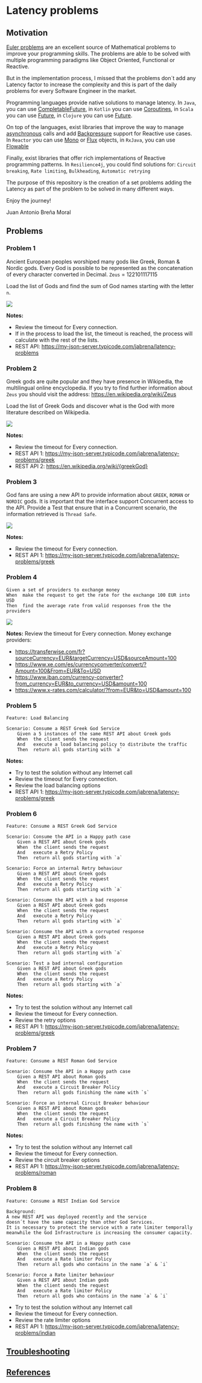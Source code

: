 # Latency problems

## Motivation

[Euler problems](https://projecteuler.net/archives) are an excellent source of Mathematical
problems to improve your programming skills. The problems are able to be solved with multiple 
programming paradigms like Object Oriented, Functional or Reactive.

But in the implementation process, I missed that the problems don´t add any Latency factor to
increase the complexity and this is part of the daily problems for every Software Engineer in the market.

Programming languages provide native solutions to manage latency.
In `Java`, you can use [CompletableFuture](https://docs.oracle.com/javase/8/docs/api/java/util/concurrent/CompletableFuture.html), 
in `Kotlin` you can use [Coroutines](https://kotlinlang.org/docs/reference/coroutines-overview.html), 
in `Scala` you can use [Future](https://www.scala-lang.org/api/2.12.3/scala/concurrent/Future.html),
in `Clojure` you can use [Future](https://clojuredocs.org/clojure.core/future).

On top of the languages, exist libraries that improve the way to manage [asynchronous](https://www.reactivemanifesto.org/glossary#Asynchronous) calls 
and add [Backpressure](https://www.reactivemanifesto.org/glossary#Back-Pressure) support for Reactive use cases. In `Reactor` you can use [Mono<T>](https://projectreactor.io/docs/core/release/api/reactor/core/publisher/Mono.html) or 
[Flux<T>](https://projectreactor.io/docs/core/release/api/reactor/core/publisher/Flux.html) objects,
in `RxJava`, you can use [Flowable<T>](http://reactivex.io/RxJava/2.x/javadoc/io/reactivex/Flowable.html) 

Finally, exist libraries that offer rich implementations of Reactive programming patterns.
In `Resilience4j`, you could find solutions for: `Circuit breaking`, `Rate limiting`, `Bulkheading`, `Automatic retrying`

The purpose of this repository is the creation of a set problems adding the Latency as part of the problem to be solved
in many different ways.

Enjoy the journey!

Juan Antonio Breña Moral

## Problems

### Problem 1

Ancient European peoples worshiped many gods like Greek, Roman & Nordic gods.
Every God is possible to be represented as the concatenation of every character converted in Decimal.
`Zeus` = 122101117115

Load the list of Gods and find the sum of God names starting with the letter `n`.

![](./docs/sequence-diagram-latency-problem1.svg)

**Notes:** 

- Review the timeout for Every connection.
- If in the process to load the list, the timeout is reached, the process will calculate with the rest of
the lists.
- REST API: https://my-json-server.typicode.com/jabrena/latency-problems


### Problem 2

Greek gods are quite popular and they have presence in Wikipedia, the multilingual online encyclopedia.
If you try to find further information about `Zeus` you should visit the address: https://en.wikipedia.org/wiki/Zeus

Load the list of Greek Gods and discover what is the God with more literature described on Wikipedia.

![](./docs/sequence-diagram-latency-problem2.svg)

**Notes:** 

- Review the timeout for Every connection.
- REST API 1: https://my-json-server.typicode.com/jabrena/latency-problems/greek
- REST API 2: https://en.wikipedia.org/wiki/{greekGod}

### Problem 3


God fans are using a new API to provide information about `GREEK`, `ROMAN` or `NORDIC` gods.
It is important that the interface support Concurrent access to the API. Provide a Test that ensure
that in a Concurrent scenario, the information retrieved is `Thread Safe`.

![](./docs/sequence-diagram-latency-problem3.svg)


**Notes:** 

- Review the timeout for Every connection.
- REST API 1: https://my-json-server.typicode.com/jabrena/latency-problems/greek


### Problem 4

``` gherkin
Given a set of providers to exchange money 
When  make the request to get the rate for the exchange 100 EUR into USD
Then  find the average rate from valid responses from the the providers
```

![](./docs/sequence-diagram-latency-problem4.svg)

**Notes:** 
Review the timeout for Every connection.
Money exchange providers:
- https://transferwise.com/fr?sourceCurrency=EUR&targetCurrency=USD&sourceAmount=100
- https://www.xe.com/es/currencyconverter/convert/?Amount=100&From=EUR&To=USD
- https://www.iban.com/currency-converter?from_currency=EUR&to_currency=USD&amount=100
- https://www.x-rates.com/calculator/?from=EUR&to=USD&amount=100


### Problem 5

``` gherkin
Feature: Load Balancing

Scenario: Consume a REST Greek God Service
    Given a 5 instances of the same REST API about Greek gods
    When  the client sends the request
    And   execute a load balancing policy to distribute the traffic
    Then  return all gods starting with `a`
```

**Notes:** 

- Try to test the solution without any Internet call
- Review the timeout for Every connection.
- Review the load balancing options
- REST API 1: https://my-json-server.typicode.com/jabrena/latency-problems/greek

### Problem 6

``` gherkin
Feature: Consume a REST Greek God Service

Scenario: Consume the API in a Happy path case
    Given a REST API about Greek gods
    When  the client sends the request
    And   execute a Retry Policy
    Then  return all gods starting with `a`

Scenario: Force an internal Retry behaviour
    Given a REST API about Greek gods
    When  the client sends the request
    And   execute a Retry Policy
    Then  return all gods starting with `a`

Scenario: Consume the API with a bad response
    Given a REST API about Greek gods
    When  the client sends the request
    And   execute a Retry Policy
    Then  return all gods starting with `a`

Scenario: Consume the API with a corrupted response
    Given a REST API about Greek gods
    When  the client sends the request
    And   execute a Retry Policy
    Then  return all gods starting with `a`

Scenario: Test a bad internal configuration
    Given a REST API about Greek gods
    When  the client sends the request
    And   execute a Retry Policy
    Then  return all gods starting with `a`

```

**Notes:** 

- Try to test the solution without any Internet call
- Review the timeout for Every connection.
- Review the retry options
- REST API 1: https://my-json-server.typicode.com/jabrena/latency-problems/greek


### Problem 7

``` gherkin
Feature: Consume a REST Roman God Service

Scenario: Consume the API in a Happy path case
    Given a REST API about Roman gods
    When  the client sends the request
    And   execute a Circuit Breaker Policy
    Then  return all gods finishing the name with `s`

Scenario: Force an internal Circuit Breaker behaviour
    Given a REST API about Roman gods
    When  the client sends the request
    And   execute a Circuit Breaker Policy
    Then  return all gods finishing the name with `s`

```

**Notes:** 

- Try to test the solution without any Internet call
- Review the timeout for Every connection.
- Review the circuit breaker options
- REST API 1: https://my-json-server.typicode.com/jabrena/latency-problems/roman

### Problem 8

``` gherkin
Feature: Consume a REST Indian God Service

Background:
A new REST API was deployed recently and the service 
doesn´t have the same capacity than other God Services.
It is necessary to protect the service with a rate limiter temporally
meanwhile the God Infrastructure is increasing the consumer capacity.

Scenario: Consume the API in a Happy path case
    Given a REST API about Indian gods
    When  the client sends the request
    And   execute a Rate limiter Policy
    Then  return all gods who contains in the name `a` & `i`

Scenario: Force a Rate limiter behaviour
    Given a REST API about Indian gods
    When  the client sends the request
    And   execute a Rate limiter Policy
    Then  return all gods who contains in the name `a` & `i`

```

- Try to test the solution without any Internet call
- Review the timeout for Every connection.
- Review the rate limiter options
- REST API 1: https://my-json-server.typicode.com/jabrena/latency-problems/indian


## [Troubleshooting](./TROUBLESHOOTING.md)

## [References](./REFERENCES.md)

